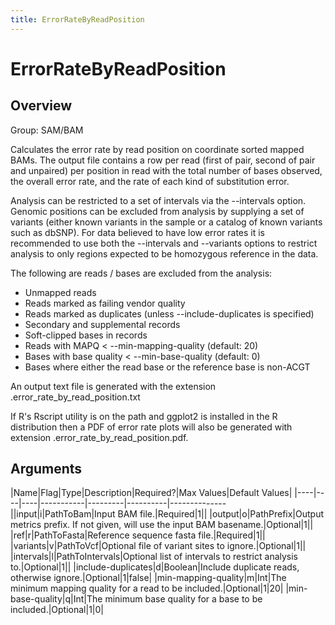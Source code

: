 ```yaml
---
title: ErrorRateByReadPosition
---
```


# ErrorRateByReadPosition

## Overview
Group: SAM/BAM

Calculates the error rate by read position on coordinate sorted mapped BAMs. The output file contains
a row per read (first of pair, second of pair and unpaired) per position in read with the total number
of bases observed, the overall error rate, and the rate of each kind of substitution error.

Analysis can be restricted to a set of intervals via the --intervals option. Genomic positions can be
excluded from analysis by supplying a set of variants (either known variants in the sample or a catalog
of known variants such as dbSNP).  For data believed to have low error rates it is recommended to use
both the --intervals and --variants options to restrict analysis to only regions expected to be
homozygous reference in the data.

The following are reads / bases are excluded from the analysis:
  - Unmapped reads
  - Reads marked as failing vendor quality
  - Reads marked as duplicates (unless --include-duplicates is specified)
  - Secondary and supplemental records
  - Soft-clipped bases in records
  - Reads with MAPQ < --min-mapping-quality (default: 20)
  - Bases with base quality < --min-base-quality (default: 0)
  - Bases where either the read base or the reference base is non-ACGT

An output text file is generated with the extension .error_rate_by_read_position.txt

If R's Rscript utility is on the path and ggplot2 is installed in the R distribution then a PDF
of error rate plots will also be generated with extension .error_rate_by_read_position.pdf.

## Arguments

|Name|Flag|Type|Description|Required?|Max Values|Default Values|
|----|----|----|-----------|---------|----------|--------------||input|i|PathToBam|Input BAM file.|Required|1||
|output|o|PathPrefix|Output metrics prefix. If not given, will use the input BAM basename.|Optional|1||
|ref|r|PathToFasta|Reference sequence fasta file.|Required|1||
|variants|v|PathToVcf|Optional file of variant sites to ignore.|Optional|1||
|intervals|l|PathToIntervals|Optional list of intervals to restrict analysis to.|Optional|1||
|include-duplicates|d|Boolean|Include duplicate reads, otherwise ignore.|Optional|1|false|
|min-mapping-quality|m|Int|The minimum mapping quality for a read to be included.|Optional|1|20|
|min-base-quality|q|Int|The minimum base quality for a base to be included.|Optional|1|0|

